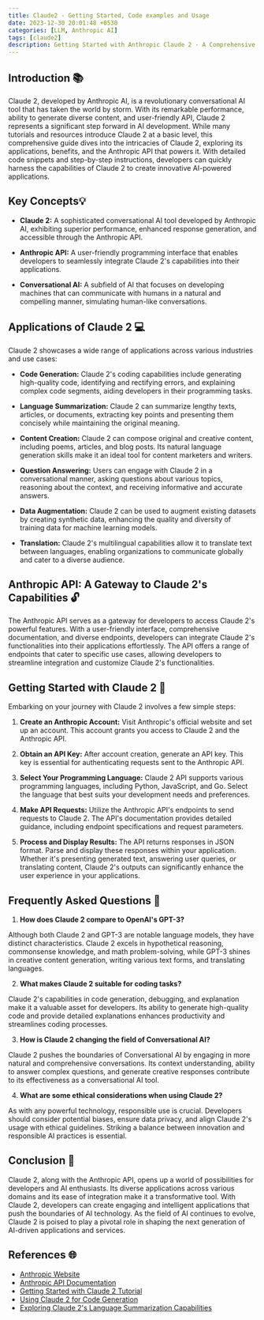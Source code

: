 ```yaml
---
title: Claude2 - Getting Started, Code examples and Usage
date: 2023-12-30 20:01:48 +0530
categories: [LLM, Anthropic AI]
tags: [claude2]
description: Getting Started with Anthropic Claude 2 - A Comprehensive Guide for Developers
---
```


## Introduction 📚

Claude 2, developed by Anthropic AI, is a revolutionary conversational AI tool that has taken the world by storm. With its remarkable performance, ability to generate diverse content, and user-friendly API, Claude 2 represents a significant step forward in AI development. While many tutorials and resources introduce Claude 2 at a basic level, this comprehensive guide dives into the intricacies of Claude 2, exploring its applications, benefits, and the Anthropic API that powers it. With detailed code snippets and step-by-step instructions, developers can quickly harness the capabilities of Claude 2 to create innovative AI-powered applications.

## Key Concepts💡

- **Claude 2:** A sophisticated conversational AI tool developed by Anthropic AI, exhibiting superior performance, enhanced response generation, and accessible through the Anthropic API.


- **Anthropic API:** A user-friendly programming interface that enables developers to seamlessly integrate Claude 2's capabilities into their applications.


- **Conversational AI:** A subfield of AI that focuses on developing machines that can communicate with humans in a natural and compelling manner, simulating human-like conversations.

## Applications of Claude 2 💻

Claude 2 showcases a wide range of applications across various industries and use cases:

- **Code Generation:** Claude 2's coding capabilities include generating high-quality code, identifying and rectifying errors, and explaining complex code segments, aiding developers in their programming tasks.


- **Language Summarization:** Claude 2 can summarize lengthy texts, articles, or documents, extracting key points and presenting them concisely while maintaining the original meaning.


- **Content Creation:** Claude 2 can compose original and creative content, including poems, articles, and blog posts. Its natural language generation skills make it an ideal tool for content marketers and writers.


- **Question Answering:** Users can engage with Claude 2 in a conversational manner, asking questions about various topics, reasoning about the context, and receiving informative and accurate answers.


- **Data Augmentation:** Claude 2 can be used to augment existing datasets by creating synthetic data, enhancing the quality and diversity of training data for machine learning models.


- **Translation:** Claude 2's multilingual capabilities allow it to translate text between languages, enabling organizations to communicate globally and cater to a diverse audience.

## Anthropic API: A Gateway to Claude 2's Capabilities 🔓

The Anthropic API serves as a gateway for developers to access Claude 2's powerful features. With a user-friendly interface, comprehensive documentation, and diverse endpoints, developers can integrate Claude 2's functionalities into their applications effortlessly. The API offers a range of endpoints that cater to specific use cases, allowing developers to streamline integration and customize Claude 2's functionalities.

## Getting Started with Claude 2 👣

Embarking on your journey with Claude 2 involves a few simple steps:

1. **Create an Anthropic Account:** Visit Anthropic's official website and set up an account. This account grants you access to Claude 2 and the Anthropic API.


2. **Obtain an API Key:** After account creation, generate an API key. This key is essential for authenticating requests sent to the Anthropic API.


3. **Select Your Programming Language:** Claude 2 API supports various programming languages, including Python, JavaScript, and Go. Select the language that best suits your development needs and preferences.


4. **Make API Requests:** Utilize the Anthropic API's endpoints to send requests to Claude 2. The API's documentation provides detailed guidance, including endpoint specifications and request parameters.


5. **Process and Display Results:** The API returns responses in JSON format. Parse and display these responses within your application. Whether it's presenting generated text, answering user queries, or translating content, Claude 2's outputs can significantly enhance the user experience in your applications.

## Frequently Asked Questions 🤔

1. **How does Claude 2 compare to OpenAI's GPT-3?** 

Although both Claude 2 and GPT-3 are notable language models, they have distinct characteristics. Claude 2 excels in hypothetical reasoning, commonsense knowledge, and math problem-solving, while GPT-3 shines in creative content generation, writing various text forms, and translating languages.


2. **What makes Claude 2 suitable for coding tasks?** 

Claude 2's capabilities in code generation, debugging, and explanation make it a valuable asset for developers. Its ability to generate high-quality code and provide detailed explanations enhances productivity and streamlines coding processes.


3. **How is Claude 2 changing the field of Conversational AI?** 

Claude 2 pushes the boundaries of Conversational AI by engaging in more natural and comprehensive conversations. Its context understanding, ability to answer complex questions, and generate creative responses contribute to its effectiveness as a conversational AI tool.


4. **What are some ethical considerations when using Claude 2?** 

As with any powerful technology, responsible use is crucial. Developers should consider potential biases, ensure data privacy, and align Claude 2's usage with ethical guidelines. Striking a balance between innovation and responsible AI practices is essential.

## Conclusion 🚀

Claude 2, along with the Anthropic API, opens up a world of possibilities for developers and AI enthusiasts. Its diverse applications across various domains and its ease of integration make it a transformative tool. With Claude 2, developers can create engaging and intelligent applications that push the boundaries of AI technology. As the field of AI continues to evolve, Claude 2 is poised to play a pivotal role in shaping the next generation of AI-driven applications and services.

## References 🌐

- [Anthropic Website](https://anthropic.com/) 
- [Anthropic API Documentation](https://docs.anthropic.com/api/)
- [Getting Started with Claude 2 Tutorial](https://www.kdnuggets.com/getting-started-with-claude-2-api)
- [Using Claude 2 for Code Generation](https://towardsdatascience.com/using-claude-2-for-code-generation-a-step-by-step-tutorial-2e896313cc4a)
- [Exploring Claude 2's Language Summarization Capabilities](https://research.aimultiple.com/exploring-claude-2s-language-summarization-capabilities/)
